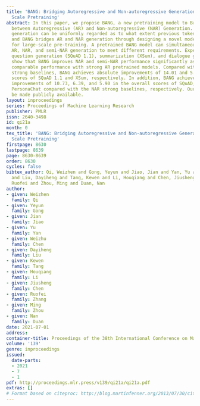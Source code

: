 ```yaml
---
title: 'BANG: Bridging Autoregressive and Non-autoregressive Generation with Large
  Scale Pretraining'
abstract: In this paper, we propose BANG, a new pretraining model to Bridge the gap
  between Autoregressive (AR) and Non-autoregressive (NAR) Generation. AR and NAR
  generation can be uniformly regarded as to what extent previous tokens can be attended,
  and BANG bridges AR and NAR generation through designing a novel model structure
  for large-scale pre-training. A pretrained BANG model can simultaneously support
  AR, NAR, and semi-NAR generation to meet different requirements. Experiments on
  question generation (SQuAD 1.1), summarization (XSum), and dialogue generation (PersonaChat)
  show that BANG improves NAR and semi-NAR performance significantly as well as attaining
  comparable performance with strong AR pretrained models. Compared with the semi-NAR
  strong baselines, BANG achieves absolute improvements of 14.01 and 5.24 in the overall
  scores of SQuAD 1.1 and XSum, respectively. In addition, BANG achieves absolute
  improvements of 10.73, 6.39, and 5.90 in the overall scores of SQuAD, XSUM, and
  PersonaChat compared with the NAR strong baselines, respectively. Our code will
  be made publicly available.
layout: inproceedings
series: Proceedings of Machine Learning Research
publisher: PMLR
issn: 2640-3498
id: qi21a
month: 0
tex_title: 'BANG: Bridging Autoregressive and Non-autoregressive Generation with Large
  Scale Pretraining'
firstpage: 8630
lastpage: 8639
page: 8630-8639
order: 8630
cycles: false
bibtex_author: Qi, Weizhen and Gong, Yeyun and Jiao, Jian and Yan, Yu and Chen, Weizhu
  and Liu, Dayiheng and Tang, Kewen and Li, Houqiang and Chen, Jiusheng and Zhang,
  Ruofei and Zhou, Ming and Duan, Nan
author:
- given: Weizhen
  family: Qi
- given: Yeyun
  family: Gong
- given: Jian
  family: Jiao
- given: Yu
  family: Yan
- given: Weizhu
  family: Chen
- given: Dayiheng
  family: Liu
- given: Kewen
  family: Tang
- given: Houqiang
  family: Li
- given: Jiusheng
  family: Chen
- given: Ruofei
  family: Zhang
- given: Ming
  family: Zhou
- given: Nan
  family: Duan
date: 2021-07-01
address:
container-title: Proceedings of the 38th International Conference on Machine Learning
volume: '139'
genre: inproceedings
issued:
  date-parts:
  - 2021
  - 7
  - 1
pdf: http://proceedings.mlr.press/v139/qi21a/qi21a.pdf
extras: []
# Format based on citeproc: http://blog.martinfenner.org/2013/07/30/citeproc-yaml-for-bibliographies/
---
```


